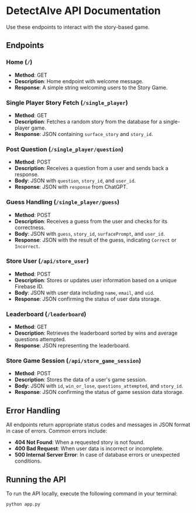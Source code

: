 # DetectAIve API Documentation

Use these endpoints to interact with the story-based game.

## Endpoints

### Home (`/`)

- **Method**: GET
- **Description**: Home endpoint with welcome message.
- **Response**: A simple string welcoming users to the Story Game.

### Single Player Story Fetch (`/single_player`)

- **Method**: GET
- **Description**: Fetches a random story from the database for a single-player game.
- **Response**: JSON containing `surface_story` and `story_id`.

### Post Question (`/single_player/question`)

- **Method**: POST
- **Description**: Receives a question from a user and sends back a response.
- **Body**: JSON with `question`, `story_id`, and `user_id`.
- **Response**: JSON with `response` from ChatGPT.

### Guess Handling (`/single_player/guess`)

- **Method**: POST
- **Description**: Receives a guess from the user and checks for its correctness.
- **Body**: JSON with `guess`, `story_id`, `surfacePrompt`, and `user_id`.
- **Response**: JSON with the result of the guess, indicating `Correct` or `Incorrect`.

### Store User (`/api/store_user`)

- **Method**: POST
- **Description**: Stores or updates user information based on a unique Firebase ID.
- **Body**: JSON with user data including `name`, `email`, and `uid`.
- **Response**: JSON confirming the status of user data storage.

### Leaderboard (`/leaderboard`)

- **Method**: GET
- **Description**: Retrieves the leaderboard sorted by wins and average questions attempted.
- **Response**: JSON representing the leaderboard.

### Store Game Session (`/api/store_game_session`)

- **Method**: POST
- **Description**: Stores the data of a user's game session.
- **Body**: JSON with `id`, `win_or_lose`, `questions_attempted`, and `story_id`.
- **Response**: JSON confirming the status of game session data storage.

## Error Handling

All endpoints return appropriate status codes and messages in JSON format in case of errors. Common errors include:

- **404 Not Found**: When a requested story is not found.
- **400 Bad Request**: When user data is incorrect or incomplete.
- **500 Internal Server Error**: In case of database errors or unexpected conditions.

## Running the API

To run the API locally, execute the following command in your terminal:

```bash
python app.py
